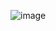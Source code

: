 ![image](https://github.com/marwan598/breadfast-technical-assesment/assets/68783558/7fd15dc3-9b3d-494f-81e9-21b2f9962c73)
